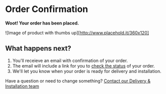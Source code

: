 # Order Confirmation

**Woot! Your order has been placed.**

![Image of product with thumbs up][http://www.placehold.it/360x120]

## What happens next?

1. You'll receieve an email with confirmation of your order.
2. The email will include a link for you to [check the status](#) of your order.
3. We'll let you know when your order is ready for delivery and installation.

Have a question or need to change something? [Contact our Delivery & Installation team](#)
